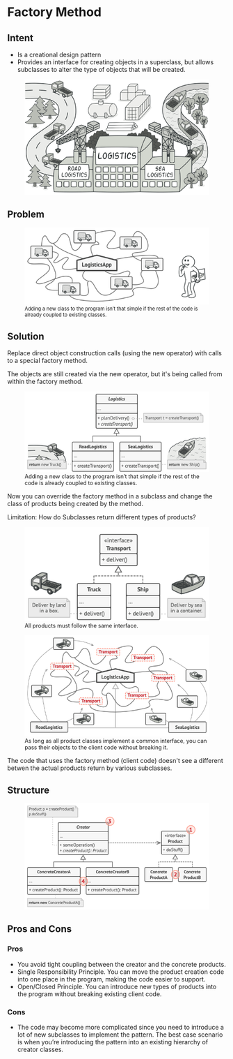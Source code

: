 # Factory Method

## Intent
* Is a creational design pattern
* Provides an interface for creating objects in a superclass, but allows subclasses to alter the type of objects that will be created.
<figure>
  <img src="./images/factory-method-en.png">
</figure>


## Problem

<figure>
  <img src="./images/fac_problem1-en.png">
  <figcaption style="font-size: 80%">
      Adding a new class to the program isn’t that simple if the rest of the code is already coupled to existing classes.
  </figcaption>
</figure>

## Solution

Replace direct object construction calls (using the new operator) with calls to a special factory method.  

The objects are still created via the new operator, but it's being called from within the factory method.  


<figure>
  <img src="./images/fac_solution1.png">
  <figcaption style="font-size: 90%">
      Adding a new class to the program isn’t that simple if the rest of the code is already coupled to existing classes.
  </figcaption>
</figure>

Now you can override the factory method in a subclass and change the class of products being created by the method.

Limitation: How do Subclasses return different types of products?
<figure>
  <img src="./images/fac_solution2-en.png">
  <figcaption style="font-size: 90%">
      All products must follow the same interface.
  </figcaption>
</figure>

<figure>
<img src="./images/fac_solution3-en.png">
  <figcaption style="font-size: 90%">
      As long as all product classes implement a common interface, you can pass their objects to the client code without breaking it.
  </figcaption>
</figure>
The code that uses the factory method (client code) doesn't see a different betwen the actual products return by various subclasses.


## Structure

<figure>
  <img src="./images/fac_structure-indexed.png">
</figure>

[//]: # (## Pseudocode)

[//]: # ()
[//]: # (<figure>)

[//]: # (  <img src="./images/fac_example%20&#40;1&#41;.png">)

[//]: # (  <figcaption style="font-size: 90%">)

[//]: # (      The cross-platform dialog example.)

[//]: # (  </figcaption>)

[//]: # (</figure>)

[//]: # (  )
[//]: # (```)

[//]: # (// The creator class declares the factory method that must)

[//]: # (// return an object of a product class. The creator's subclasses)

[//]: # (// usually provide the implementation of this method.)

[//]: # (class Dialog is)

[//]: # (    // The creator may also provide some default implementation)

[//]: # (    // of the factory method.)

[//]: # (    abstract method createButton&#40;&#41;:Button)

[//]: # ()
[//]: # (    // Note that, despite its name, the creator's primary)

[//]: # (    // responsibility isn't creating products. It usually)

[//]: # (    // contains some core business logic that relies on product)

[//]: # (    // objects returned by the factory method. Subclasses can)

[//]: # (    // indirectly change that business logic by overriding the)

[//]: # (    // factory method and returning a different type of product)

[//]: # (    // from it.)

[//]: # (    method render&#40;&#41; is)

[//]: # (        // Call the factory method to create a product object.)

[//]: # (        Button okButton = createButton&#40;&#41;)

[//]: # (        // Now use the product.)

[//]: # (        okButton.onClick&#40;closeDialog&#41;)

[//]: # (        okButton.render&#40;&#41;)

[//]: # ()
[//]: # ()
[//]: # (// Concrete creators override the factory method to change the)

[//]: # (// resulting product's type.)

[//]: # (class WindowsDialog extends Dialog is)

[//]: # (    method createButton&#40;&#41;:Button is)

[//]: # (        return new WindowsButton&#40;&#41;)

[//]: # ()
[//]: # (class WebDialog extends Dialog is)

[//]: # (    method createButton&#40;&#41;:Button is)

[//]: # (        return new HTMLButton&#40;&#41;)

[//]: # ()
[//]: # ()
[//]: # (// The product interface declares the operations that all)

[//]: # (// concrete products must implement.)

[//]: # (interface Button is)

[//]: # (    method render&#40;&#41;)

[//]: # (    method onClick&#40;f&#41;)

[//]: # ()
[//]: # (// Concrete products provide various implementations of the)

[//]: # (// product interface.)

[//]: # (class WindowsButton implements Button is)

[//]: # (    method render&#40;a, b&#41; is)

[//]: # (        // Render a button in Windows style.)

[//]: # (    method onClick&#40;f&#41; is)

[//]: # (        // Bind a native OS click event.)

[//]: # ()
[//]: # (class HTMLButton implements Button is)

[//]: # (    method render&#40;a, b&#41; is)

[//]: # (        // Return an HTML representation of a button.)

[//]: # (    method onClick&#40;f&#41; is)

[//]: # (        // Bind a web browser click event.)

[//]: # ()
[//]: # ()
[//]: # (class Application is)

[//]: # (    field dialog: Dialog)

[//]: # ()
[//]: # (    // The application picks a creator's type depending on the)

[//]: # (    // current configuration or environment settings.)

[//]: # (    method initialize&#40;&#41; is)

[//]: # (        config = readApplicationConfigFile&#40;&#41;)

[//]: # ()
[//]: # (        if &#40;config.OS == "Windows"&#41; then)

[//]: # (            dialog = new WindowsDialog&#40;&#41;)

[//]: # (        else if &#40;config.OS == "Web"&#41; then)

[//]: # (            dialog = new WebDialog&#40;&#41;)

[//]: # (        else)

[//]: # (            throw new Exception&#40;"Error! Unknown operating system."&#41;)

[//]: # ()
[//]: # (    // The client code works with an instance of a concrete)

[//]: # (    // creator, albeit through its base interface. As long as)

[//]: # (    // the client keeps working with the creator via the base)

[//]: # (    // interface, you can pass it any creator's subclass.)

[//]: # (    method main&#40;&#41; is)

[//]: # (        this.initialize&#40;&#41;)

[//]: # (        dialog.render&#40;&#41;)

[//]: # ()
[//]: # (```)

[//]: # (## Applicability)

[//]: # ()
[//]: # (* Use the Factory Method when you don’t know beforehand the exact types and dependencies of the objects your code should work with.)

[//]: # (* Use the Factory Method when you want to provide users of your library or framework with a way to extend its internal components.)

## Pros and Cons
### Pros
* You avoid tight coupling between the creator and the concrete products.
* Single Responsibility Principle. You can move the product creation code into one place in the program, making the code easier to support.
* Open/Closed Principle. You can introduce new types of products into the program without breaking existing client code.

### Cons
* The code may become more complicated since you need to introduce a lot of new subclasses to implement the pattern. The best case scenario is when you’re introducing the pattern into an existing hierarchy of creator classes.
